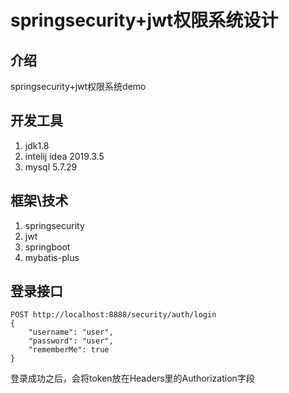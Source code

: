 # springsecurity+jwt权限系统设计

## 介绍
springsecurity+jwt权限系统demo

## 开发工具
1. jdk1.8
2. intelij idea 2019.3.5
3. mysql 5.7.29

## 框架\技术
1. springsecurity
2. jwt
3. springboot
4. mybatis-plus

## 登录接口
```
POST http://localhost:8888/security/auth/login
{
    "username": "user",
    "password": "user",
    "rememberMe": true
}
```
登录成功之后，会将token放在Headers里的Authorization字段